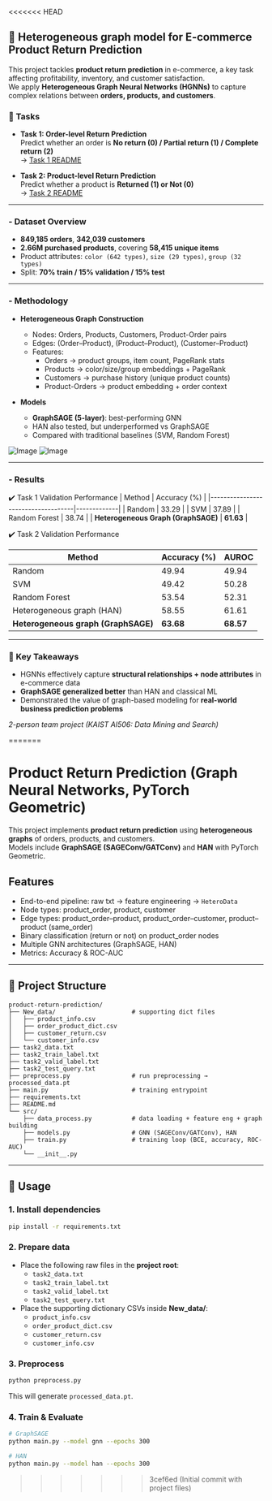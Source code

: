 <<<<<<< HEAD
## 🛒 Heterogeneous graph model for E-commerce Product Return Prediction

This project tackles **product return prediction** in e-commerce, a key task affecting profitability, inventory, and customer satisfaction.  
We apply **Heterogeneous Graph Neural Networks (HGNNs)** to capture complex relations between **orders, products, and customers**.

### 📌 Tasks
- **Task 1: Order-level Return Prediction**  
  Predict whether an order is **No return (0) / Partial return (1) / Complete return (2)**  
  → [Task 1 README](./order_return_prediction/README.md)

- **Task 2: Product-level Return Prediction**  
  Predict whether a product is **Returned (1) or Not (0)**  
  → [Task 2 README](./product_return_prediction/README.md)

---

### - Dataset Overview
- **849,185 orders**, **342,039 customers**
- **2.66M purchased products**, covering **58,415 unique items**
- Product attributes: `color (642 types)`, `size (29 types)`, `group (32 types)`
- Split: **70% train / 15% validation / 15% test**

---

### - Methodology
- **Heterogeneous Graph Construction**  
  - Nodes: Orders, Products, Customers, Product-Order pairs  
  - Edges: (Order–Product), (Product–Product), (Customer–Product)  
  - Features:  
    - Orders → product groups, item count, PageRank stats  
    - Products → color/size/group embeddings + PageRank  
    - Customers → purchase history (unique product counts)  
    - Product-Orders → product embedding + order context

- **Models**  
  - **GraphSAGE (5-layer)**: best-performing GNN  
  - HAN also tested, but underperformed vs GraphSAGE  
  - Compared with traditional baselines (SVM, Random Forest)

![Image](https://github.com/user-attachments/assets/62a2c08a-26e8-4e1f-97e4-6f50fc7d6db0)
![Image](https://github.com/user-attachments/assets/2b31e62f-a86e-443f-9068-9298bf771894)

---

### - Results
✔️ Task 1 Validation Performance
| Method                             | Accuracy (%) |
|------------------------------------|-------------|
| Random                             | 33.29       |
| SVM                                | 37.89       |
| Random Forest                                | 38.74       |
| **Heterogeneous Graph (GraphSAGE)** | **61.63**   |

✔️ Task 2 Validation Performance

| Method                             | Accuracy (%) | AUROC  |
|------------------------------------|--------------|--------|
| Random                             | 49.94        | 49.94  |
| SVM                                | 49.42        | 50.28  |
| Random Forest                      | 53.54        | 52.31  |
| Heterogeneous graph (HAN)          | 58.55        | 61.61  |
| **Heterogeneous graph (GraphSAGE)**| **63.68**    | **68.57** |

---

### 🚀 Key Takeaways
- HGNNs effectively capture **structural relationships + node attributes** in e-commerce data  
- **GraphSAGE generalized better** than HAN and classical ML  
- Demonstrated the value of graph-based modeling for **real-world business prediction problems**


*2-person team project (KAIST AI506: Data Mining and Search)*




=======
# Product Return Prediction (Graph Neural Networks, PyTorch Geometric)

This project implements **product return prediction** using **heterogeneous graphs** of orders, products, and customers.  
Models include **GraphSAGE (SAGEConv/GATConv)** and **HAN** with PyTorch Geometric.

## Features
- End-to-end pipeline: raw txt → feature engineering → `HeteroData`
- Node types: product_order, product, customer
- Edge types: product_order–product, product_order–customer, product–product (same_order)
- Binary classification (return or not) on product_order nodes
- Multiple GNN architectures (GraphSAGE, HAN)
- Metrics: Accuracy & ROC-AUC

---

## 📂 Project Structure
```
product-return-prediction/
├── New_data/                     # supporting dict files
│   ├── product_info.csv
│   ├── order_product_dict.csv
│   ├── customer_return.csv
│   └── customer_info.csv
├── task2_data.txt
├── task2_train_label.txt
├── task2_valid_label.txt
├── task2_test_query.txt
├── preprocess.py                 # run preprocessing → processed_data.pt
├── main.py                       # training entrypoint
├── requirements.txt
├── README.md
└── src/
    ├── data_process.py           # data loading + feature eng + graph building
    ├── models.py                 # GNN (SAGEConv/GATConv), HAN
    ├── train.py                  # training loop (BCE, accuracy, ROC-AUC)
    └── __init__.py
```

---

## 🚀 Usage

### 1. Install dependencies
```bash
pip install -r requirements.txt
```

### 2. Prepare data
- Place the following raw files in the **project root**:
  - `task2_data.txt`
  - `task2_train_label.txt`
  - `task2_valid_label.txt`
  - `task2_test_query.txt`
- Place the supporting dictionary CSVs inside **New_data/**:
  - `product_info.csv`
  - `order_product_dict.csv`
  - `customer_return.csv`
  - `customer_info.csv`

### 3. Preprocess
```bash
python preprocess.py
```
This will generate `processed_data.pt`.

### 4. Train & Evaluate
```bash
# GraphSAGE
python main.py --model gnn --epochs 300

# HAN
python main.py --model han --epochs 300
```
>>>>>>> 3cef6ed (Initial commit with project files)

